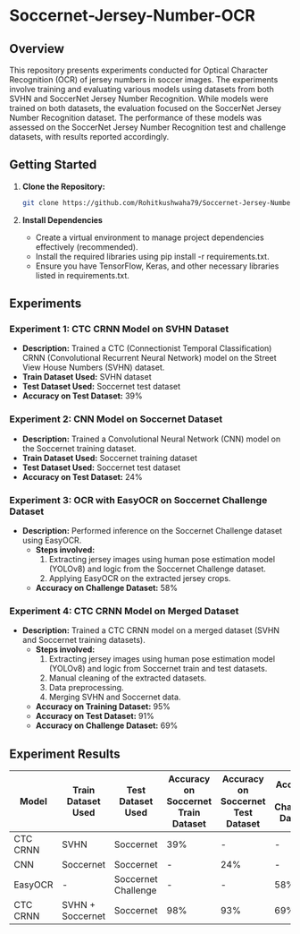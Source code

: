 # Soccernet-Jersey-Number-OCR
## Overview
This repository presents experiments conducted for Optical Character Recognition (OCR) of jersey numbers in soccer images. The experiments involve training and evaluating various models using datasets from both SVHN and SoccerNet Jersey Number Recognition. While models were trained on both datasets, the evaluation focused on the SoccerNet Jersey Number Recognition dataset. The performance of these models was assessed on the SoccerNet Jersey Number Recognition test and challenge datasets, with results reported accordingly.

## Getting Started

1. **Clone the Repository:**

   ```bash
   git clone https://github.com/Rohitkushwaha79/Soccernet-Jersey-Number-OCR.git

2. **Install Dependencies**
   * Create a virtual environment to manage project dependencies effectively (recommended).
   * Install the required libraries using pip install -r requirements.txt.
   * Ensure you have TensorFlow, Keras, and other necessary libraries listed in requirements.txt.
  
## Experiments

### Experiment 1: CTC CRNN Model on SVHN Dataset
- **Description:** Trained a CTC (Connectionist Temporal Classification) CRNN (Convolutional Recurrent Neural Network) model on the Street View House Numbers (SVHN) dataset.
- **Train Dataset Used:** SVHN dataset
- **Test Dataset Used:** Soccernet test dataset
- **Accuracy on Test Dataset:** 39%

### Experiment 2: CNN Model on Soccernet Dataset
- **Description:** Trained a Convolutional Neural Network (CNN) model on the Soccernet training dataset.
- **Train Dataset Used:** Soccernet training dataset
- **Test Dataset Used:** Soccernet test dataset
- **Accuracy on Test Dataset:** 24%

### Experiment 3: OCR with EasyOCR on Soccernet Challenge Dataset
- **Description:** Performed inference on the Soccernet Challenge dataset using EasyOCR.
  - **Steps involved:**
    1. Extracting jersey images using human pose estimation model (YOLOv8) and logic from the Soccernet Challenge dataset.
    2. Applying EasyOCR on the extracted jersey crops.
  - **Accuracy on Challenge Dataset:** 58%

### Experiment 4: CTC CRNN Model on Merged Dataset
- **Description:** Trained a CTC CRNN model on a merged dataset (SVHN and Soccernet training datasets).
  - **Steps involved:**
    1. Extracting jersey images using human pose estimation model (YOLOv8) and logic from Soccernet train and test datasets.
    2. Manual cleaning of the extracted datasets.
    3. Data preprocessing.
    4. Merging SVHN and Soccernet data.
  - **Accuracy on Training Dataset:** 95%
  - **Accuracy on Test Dataset:** 91%
  - **Accuracy on Challenge Dataset:** 69%

## Experiment Results

| Model        | Train Dataset Used           | Test Dataset Used | Accuracy on Soccernet Train Dataset | Accuracy on Soccernet Test Dataset | Accuracy on Challenge Dataset |
|--------------|-------------------------------|-------------------|---------------------------|--------------------------|-------------------------------|
| CTC CRNN     | SVHN                          | Soccernet         | 39%                       | -                        | -                             |
| CNN          | Soccernet                     | Soccernet         | -                         | 24%                      | -                             |
| EasyOCR      | -                             | Soccernet Challenge | -                       | -                        | 58%                           |
| CTC CRNN     | SVHN + Soccernet              | Soccernet         | 98%                       | 93%                      | 69%                           |

